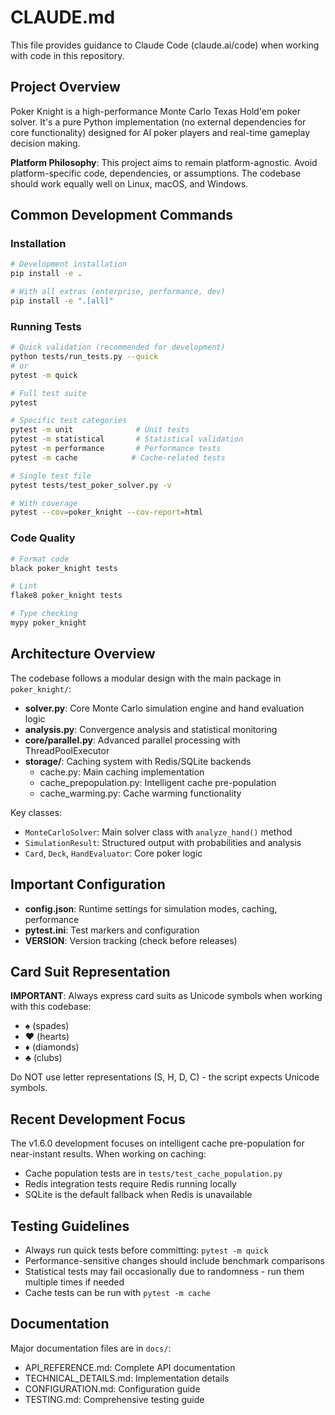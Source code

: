 # CLAUDE.md

This file provides guidance to Claude Code (claude.ai/code) when working with code in this repository.

## Project Overview

Poker Knight is a high-performance Monte Carlo Texas Hold'em poker solver. It's a pure Python implementation (no external dependencies for core functionality) designed for AI poker players and real-time gameplay decision making.

**Platform Philosophy**: This project aims to remain platform-agnostic. Avoid platform-specific code, dependencies, or assumptions. The codebase should work equally well on Linux, macOS, and Windows.

## Common Development Commands

### Installation
```bash
# Development installation
pip install -e .

# With all extras (enterprise, performance, dev)
pip install -e ".[all]"
```

### Running Tests
```bash
# Quick validation (recommended for development)
python tests/run_tests.py --quick
# or
pytest -m quick

# Full test suite
pytest

# Specific test categories
pytest -m unit              # Unit tests
pytest -m statistical       # Statistical validation
pytest -m performance       # Performance tests
pytest -m cache            # Cache-related tests

# Single test file
pytest tests/test_poker_solver.py -v

# With coverage
pytest --cov=poker_knight --cov-report=html
```

### Code Quality
```bash
# Format code
black poker_knight tests

# Lint
flake8 poker_knight tests

# Type checking
mypy poker_knight
```

## Architecture Overview

The codebase follows a modular design with the main package in `poker_knight/`:

- **solver.py**: Core Monte Carlo simulation engine and hand evaluation logic
- **analysis.py**: Convergence analysis and statistical monitoring
- **core/parallel.py**: Advanced parallel processing with ThreadPoolExecutor
- **storage/**: Caching system with Redis/SQLite backends
  - cache.py: Main caching implementation
  - cache_prepopulation.py: Intelligent cache pre-population
  - cache_warming.py: Cache warming functionality

Key classes:
- `MonteCarloSolver`: Main solver class with `analyze_hand()` method
- `SimulationResult`: Structured output with probabilities and analysis
- `Card`, `Deck`, `HandEvaluator`: Core poker logic

## Important Configuration

- **config.json**: Runtime settings for simulation modes, caching, performance
- **pytest.ini**: Test markers and configuration
- **VERSION**: Version tracking (check before releases)

## Card Suit Representation

**IMPORTANT**: Always express card suits as Unicode symbols when working with this codebase:
- ♠ (spades)
- ♥ (hearts)
- ♦ (diamonds)
- ♣ (clubs)

Do NOT use letter representations (S, H, D, C) - the script expects Unicode symbols.

## Recent Development Focus

The v1.6.0 development focuses on intelligent cache pre-population for near-instant results. When working on caching:
- Cache population tests are in `tests/test_cache_population.py`
- Redis integration tests require Redis running locally
- SQLite is the default fallback when Redis is unavailable

## Testing Guidelines

- Always run quick tests before committing: `pytest -m quick`
- Performance-sensitive changes should include benchmark comparisons
- Statistical tests may fail occasionally due to randomness - run them multiple times if needed
- Cache tests can be run with `pytest -m cache`

## Documentation

Major documentation files are in `docs/`:
- API_REFERENCE.md: Complete API documentation
- TECHNICAL_DETAILS.md: Implementation details
- CONFIGURATION.md: Configuration guide
- TESTING.md: Comprehensive testing guide